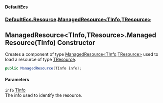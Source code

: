 #### [DefaultEcs](index.md 'index')
### [DefaultEcs.Resource](index.md#DefaultEcs_Resource 'DefaultEcs.Resource').[ManagedResource&lt;TInfo,TResource&gt;](ManagedResource_TInfo_TResource_.md 'DefaultEcs.Resource.ManagedResource&lt;TInfo,TResource&gt;')
## ManagedResource&lt;TInfo,TResource&gt;.ManagedResource(TInfo) Constructor
Creates a component of type [ManagedResource&lt;TInfo,TResource&gt;](ManagedResource_TInfo_TResource_.md 'DefaultEcs.Resource.ManagedResource&lt;TInfo,TResource&gt;') used to load a resource of type [TResource](ManagedResource_TInfo_TResource_.md#DefaultEcs_Resource_ManagedResource_TInfo_TResource__TResource 'DefaultEcs.Resource.ManagedResource&lt;TInfo,TResource&gt;.TResource').  
```csharp
public ManagedResource(TInfo info);
```
#### Parameters
<a name='DefaultEcs_Resource_ManagedResource_TInfo_TResource__ManagedResource(TInfo)_info'></a>
`info` [TInfo](ManagedResource_TInfo_TResource_.md#DefaultEcs_Resource_ManagedResource_TInfo_TResource__TInfo 'DefaultEcs.Resource.ManagedResource&lt;TInfo,TResource&gt;.TInfo')  
The info used to identify the resource.
  
